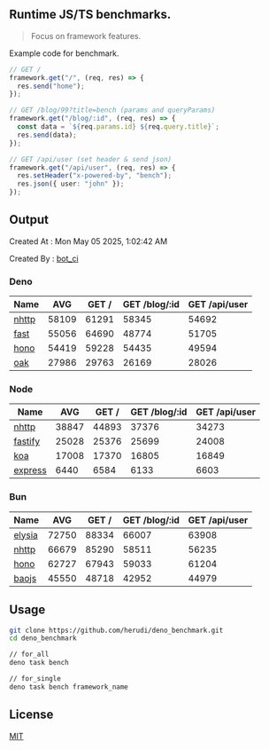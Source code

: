 ## Runtime JS/TS benchmarks.

> Focus on framework features.

Example code for benchmark.
```ts
// GET /
framework.get("/", (req, res) => {
  res.send("home");
});

// GET /blog/99?title=bench (params and queryParams)
framework.get("/blog/:id", (req, res) => {
  const data = `${req.params.id} ${req.query.title}`;
  res.send(data);
});

// GET /api/user (set header & send json)
framework.get("/api/user", (req, res) => {
  res.setHeader("x-powered-by", "bench");
  res.json({ user: "john" });
});
```

## Output
Created At : Mon May 05 2025, 1:02:42 AM

Created By : [bot_ci](https://github.com/herudi/deno_benchmarks/commits?author=github-actions%5Bbot%5D)


### Deno
|Name|AVG|GET /|GET /blog/:id|GET /api/user|
|----|----|----|----|----|
|[nhttp](https://github.com/nhttp/nhttp)|58109|61291|58345|54692|
|[fast](https://github.com/danteissaias/fast)|55056|64690|48774|51705|
|[hono](https://github.com/honojs/hono)|54419|59228|54435|49594|
|[oak](https://github.com/oakserver/oak)|27986|29763|26169|28026|
  


### Node
|Name|AVG|GET /|GET /blog/:id|GET /api/user|
|----|----|----|----|----|
|[nhttp](https://github.com/nhttp/nhttp)|38847|44893|37376|34273|
|[fastify](https://github.com/fastify/fastify)|25028|25376|25699|24008|
|[koa](https://github.com/koajs/koa)|17008|17370|16805|16849|
|[express](https://github.com/expressjs/express)|6440|6584|6133|6603|
  


### Bun
|Name|AVG|GET /|GET /blog/:id|GET /api/user|
|----|----|----|----|----|
|[elysia](https://github.com/elysiajs/elysia)|72750|88334|66007|63908|
|[nhttp](https://github.com/nhttp/nhttp)|66679|85290|58511|56235|
|[hono](https://github.com/honojs/hono)|62727|67943|59033|61204|
|[baojs](https://github.com/mattreid1/baojs)|45550|48718|42952|44979|
  



## Usage

```bash
git clone https://github.com/herudi/deno_benchmark.git
cd deno_benchmark

// for_all
deno task bench

// for_single
deno task bench framework_name
```

## License

[MIT](LICENSE)

